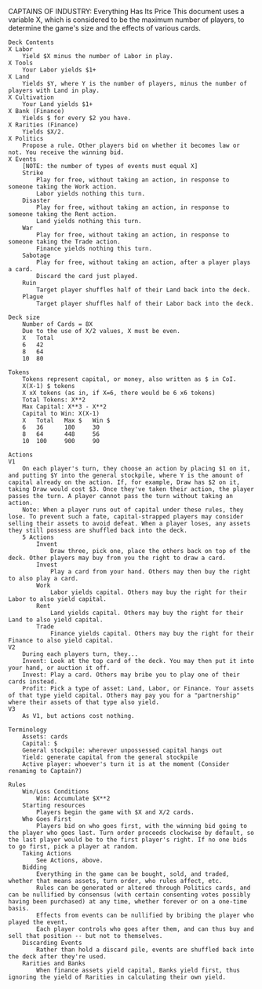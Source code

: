 CAPTAINS OF INDUSTRY: Everything Has Its Price
This document uses a variable X, which is considered to be the maximum number of players, to determine the game's size and the effects of various cards.

	Deck Contents
	X Labor
		Yield $X minus the number of Labor in play.
	X Tools
		Your Labor yields $1+
	X Land
		Yields $Y, where Y is the number of players, minus the number of players with Land in play.
	X Cultivation
		Your Land yields $1+
	X Bank (Finance)
		Yields $ for every $2 you have.
	X Rarities (Finance)
		Yields $X/2.
	X Politics
		Propose a rule. Other players bid on whether it becomes law or not. You receive the winning bid.
	X Events
		[NOTE: the number of types of events must equal X]
		Strike
			Play for free, without taking an action, in response to someone taking the Work action. 
			Labor yields nothing this turn.
		Disaster
			Play for free, without taking an action, in response to someone taking the Rent action. 
			Land yields nothing this turn.
		War
			Play for free, without taking an action, in response to someone taking the Trade action. 
			Finance yields nothing this turn.
		Sabotage
			Play for free, without taking an action, after a player plays a card.
			Discard the card just played.
		Ruin
			Target player shuffles half of their Land back into the deck.
		Plague
			Target player shuffles half of their Labor back into the deck.
	
	Deck size
		Number of Cards = 8X
		Due to the use of X/2 values, X must be even.
		X	Total
		6	42
		8	64
		10	80
		
	Tokens
		Tokens represent capital, or money, also written as $ in CoI.
		X(X-1) $ tokens
		X xX tokens (as in, if X=6, there would be 6 x6 tokens)
		Total Tokens: X**2
		Max Capital: X**3 - X**2
		Capital to Win: X(X-1)
		X	Total	Max $	Win $
		6	36		180		30
		8	64		448		56
		10	100		900		90
			
	Actions
	V1
		On each player's turn, they choose an action by placing $1 on it, and putting $Y into the general stockpile, where Y is the amount of capital already on the action. If, for example, Draw has $2 on it, taking Draw would cost $3. Once they've taken their action, the player passes the turn. A player cannot pass the turn without taking an action.
		Note: When a player runs out of capital under these rules, they lose. To prevent such a fate, capital-strapped players may consider selling their assets to avoid defeat. When a player loses, any assets they still possess are shuffled back into the deck.
		5 Actions
			Invent
				Draw three, pick one, place the others back on top of the deck. Other players may buy from you the right to draw a card.
			Invest
				Play a card from your hand. Others may then buy the right to also play a card.
			Work
				Labor yields capital. Others may buy the right for their Labor to also yield capital.
			Rent
				Land yields capital. Others may buy the right for their Land to also yield capital.
			Trade
				Finance yields capital. Others may buy the right for their Finance to also yield capital.
	V2
		During each players turn, they...
		Invent: Look at the top card of the deck. You may then put it into your hand, or auction it off.
		Invest: Play a card. Others may bribe you to play one of their cards instead.
		Profit: Pick a type of asset: Land, Labor, or Finance. Your assets of that type yield capital. Others may pay you for a "partnership" where their assets of that type also yield.
	V3
		As V1, but actions cost nothing.
	
	Terminology
		Assets: cards
		Capital: $
		General stockpile: wherever unpossessed capital hangs out
		Yield: generate capital from the general stockpile
		Active player: whoever's turn it is at the moment (Consider renaming to Captain?)
		
	Rules
		Win/Loss Conditions
			Win: Accumulate $X**2
		Starting resources
			Players begin the game with $X and X/2 cards.
		Who Goes First
			Players bid on who goes first, with the winning bid going to the player who goes last. Turn order proceeds clockwise by default, so the last player would be to the first player's right. If no one bids to go first, pick a player at random.
		Taking Actions
			See Actions, above.
		Bidding
			Everything in the game can be bought, sold, and traded, whether that means assets, turn order, who rules affect, etc.
			Rules can be generated or altered through Politics cards, and can be nullified by consensus (with certain consenting votes possibly having been purchased) at any time, whether forever or on a one-time basis.
			Effects from events can be nullified by bribing the player who played the event.
			Each player controls who goes after them, and can thus buy and sell that position -- but not to themselves.
		Discarding Events
			Rather than hold a discard pile, events are shuffled back into the deck after they're used.
		Rarities and Banks
			When finance assets yield capital, Banks yield first, thus ignoring the yield of Rarities in calculating their own yield.
